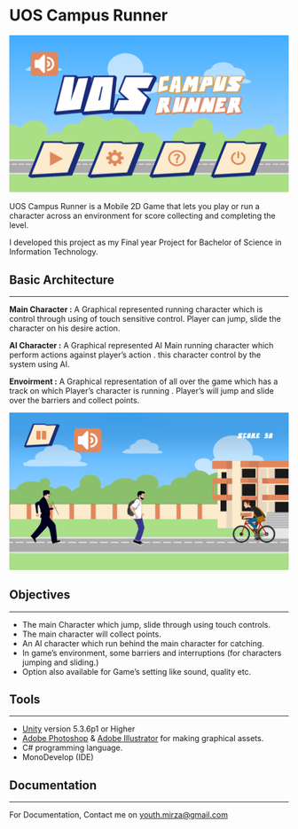 # **UOS Campus Runner**
![](images/1.png)

UOS Campus Runner is a Mobile 2D Game that lets you play or run a character across an
environment for score collecting and completing the level.

I developed this project as my Final year Project for Bachelor of Science in Information Technology.

## Basic Architecture
---
**Main Character :** A Graphical represented running character which is control through using of touch sensitive control. Player can jump, slide the character on his desire action.

**AI Character :** A Graphical represented AI Main running character which perform actions against player’s action . this character control by the system using AI.

**Envoirment :** A Graphical representation of all over the game which has a track on which Player’s character is running . Player’s will jump and slide over the barriers and collect points.<br/>

![](images/2.png)

## Objectives
---
- The main Character which jump, slide through using touch controls.
- The main character will collect points.
- An AI character which run behind the main character for catching.
- In game’s environment, some barriers and interruptions (for characters jumping and sliding.)
- Option also available for Game’s setting like sound, quality etc. 


## Tools
---
- [Unity](https://unity3d.com/get-unity/download) version 5.3.6p1 or Higher
- [Adobe Photoshop](https://www.adobe.com/products/photoshop.html) & [Adobe Illustrator](https://www.adobe.com/products/illustrator.html) for making graphical assets.
- C# programming language.
- MonoDevelop (IDE)

## Documentation
---
For Documentation, Contact me on youth.mirza@gmail.com





